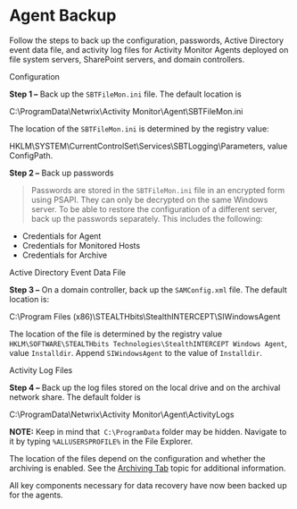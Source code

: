 # Agent Backup

Follow the steps to back up the configuration, passwords, Active Directory event data file, and
activity log files for Activity Monitor Agents deployed on file system servers, SharePoint servers,
and domain controllers.

Configuration

**Step 1 –** Back up the `SBTFileMon.ini` file. The default location is

C:\ProgramData\Netwrix\Activity Monitor\Agent\SBTFileMon.ini

The location of the `SBTFileMon.ini` is determined by the registry value:

HKLM\SYSTEM\CurrentControlSet\Services\SBTLogging\Parameters, value ConfigPath.

**Step 2 –** Back up passwords

> Passwords are stored in the `SBTFileMon.ini` file in an encrypted form using PSAPI. They can only
> be decrypted on the same Windows server. To be able to restore the configuration of a different
> server, back up the passwords separately. This includes the following:

- Credentials for Agent
- Credentials for Monitored Hosts
- Credentials for Archive

Active Directory Event Data File

**Step 3 –** On a domain controller, back up the `SAMConfig.xml` file. The default location is:

C:\Program Files (x86)\STEALTHbits\StealthINTERCEPT\SIWindowsAgent

The location of the file is determined by the registry value
`HKLM\SOFTWARE\STEALTHbits Technologies\StealthINTERCEPT Windows Agent`, value `Installdir`. Append
`SIWindowsAgent` to the value of `Installdir`.

Activity Log Files

**Step 4 –** Back up the log files stored on the local drive and on the archival network share. The
default folder is

C:\ProgramData\Netwrix\Activity Monitor\Agent\ActivityLogs

**NOTE:** Keep in mind that` C:\ProgramData` folder may be hidden. Navigate to it by typing
`%ALLUSERSPROFILE%` in the File Explorer.

The location of the files depend on the configuration and whether the archiving is enabled. See the
[Archiving Tab](../../admin/agents/properties/archiving.md) topic for additional information.

All key components necessary for data recovery have now been backed up for the agents.
